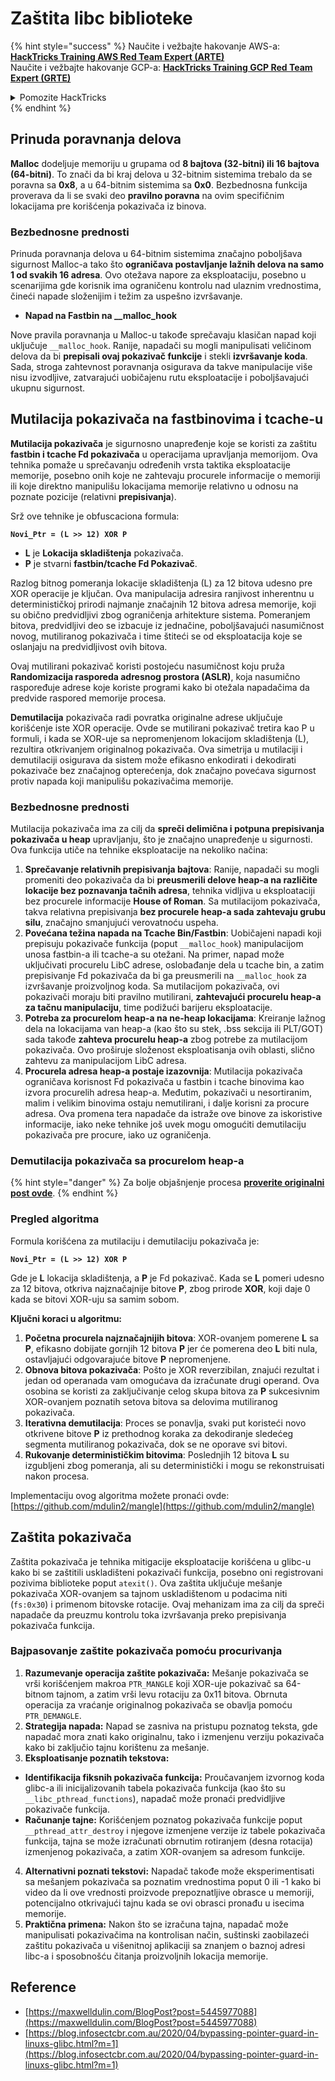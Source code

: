 # Zaštita libc biblioteke

{% hint style="success" %}
Naučite i vežbajte hakovanje AWS-a:<img src="/.gitbook/assets/arte.png" alt="" data-size="line">[**HackTricks Training AWS Red Team Expert (ARTE)**](https://training.hacktricks.xyz/courses/arte)<img src="/.gitbook/assets/arte.png" alt="" data-size="line">\
Naučite i vežbajte hakovanje GCP-a: <img src="/.gitbook/assets/grte.png" alt="" data-size="line">[**HackTricks Training GCP Red Team Expert (GRTE)**<img src="/.gitbook/assets/grte.png" alt="" data-size="line">](https://training.hacktricks.xyz/courses/grte)

<details>

<summary>Pomozite HackTricks</summary>

* Proverite [**planove pretplate**](https://github.com/sponsors/carlospolop)!
* **Pridružite se** 💬 [**Discord grupi**](https://discord.gg/hRep4RUj7f) ili [**telegram grupi**](https://t.me/peass) ili nas **pratite** na **Twitteru** 🐦 [**@hacktricks\_live**](https://twitter.com/hacktricks\_live)**.**
* **Podelite hakovanje trikova slanjem PR-ova na** [**HackTricks**](https://github.com/carlospolop/hacktricks) i [**HackTricks Cloud**](https://github.com/carlospolop/hacktricks-cloud) github repozitorijume.

</details>
{% endhint %}

## Prinuda poravnanja delova

**Malloc** dodeljuje memoriju u grupama od **8 bajtova (32-bitni) ili 16 bajtova (64-bitni)**. To znači da bi kraj delova u 32-bitnim sistemima trebalo da se poravna sa **0x8**, a u 64-bitnim sistemima sa **0x0**. Bezbednosna funkcija proverava da li se svaki deo **pravilno poravna** na ovim specifičnim lokacijama pre korišćenja pokazivača iz binova.

### Bezbednosne prednosti

Prinuda poravnanja delova u 64-bitnim sistemima značajno poboljšava sigurnost Malloc-a tako što **ograničava postavljanje lažnih delova na samo 1 od svakih 16 adresa**. Ovo otežava napore za eksploataciju, posebno u scenarijima gde korisnik ima ograničenu kontrolu nad ulaznim vrednostima, čineći napade složenijim i težim za uspešno izvršavanje.

* **Napad na Fastbin na \_\_malloc\_hook**

Nove pravila poravnanja u Malloc-u takođe sprečavaju klasičan napad koji uključuje `__malloc_hook`. Ranije, napadači su mogli manipulisati veličinom delova da bi **prepisali ovaj pokazivač funkcije** i stekli **izvršavanje koda**. Sada, stroga zahtevnost poravnanja osigurava da takve manipulacije više nisu izvodljive, zatvarajući uobičajenu rutu eksploatacije i poboljšavajući ukupnu sigurnost.

## Mutilacija pokazivača na fastbinovima i tcache-u

**Mutilacija pokazivača** je sigurnosno unapređenje koje se koristi za zaštitu **fastbin i tcache Fd pokazivača** u operacijama upravljanja memorijom. Ova tehnika pomaže u sprečavanju određenih vrsta taktika eksploatacije memorije, posebno onih koje ne zahtevaju procurele informacije o memoriji ili koje direktno manipulišu lokacijama memorije relativno u odnosu na poznate pozicije (relativni **prepisivanja**).

Srž ove tehnike je obfuscaciona formula:

**`Novi_Ptr = (L >> 12) XOR P`**

* **L** je **Lokacija skladištenja** pokazivača.
* **P** je stvarni **fastbin/tcache Fd Pokazivač**.

Razlog bitnog pomeranja lokacije skladištenja (L) za 12 bitova udesno pre XOR operacije je ključan. Ova manipulacija adresira ranjivost inherentnu u determinističkoj prirodi najmanje značajnih 12 bitova adresa memorije, koji su obično predvidljivi zbog ograničenja arhitekture sistema. Pomeranjem bitova, predvidljivi deo se izbacuje iz jednačine, poboljšavajući nasumičnost novog, mutiliranog pokazivača i time štiteći se od eksploatacija koje se oslanjaju na predvidljivost ovih bitova.

Ovaj mutilirani pokazivač koristi postojeću nasumičnost koju pruža **Randomizacija rasporeda adresnog prostora (ASLR)**, koja nasumično raspoređuje adrese koje koriste programi kako bi otežala napadačima da predvide raspored memorije procesa.

**Demutilacija** pokazivača radi povratka originalne adrese uključuje korišćenje iste XOR operacije. Ovde se mutilirani pokazivač tretira kao P u formuli, i kada se XOR-uje sa nepromenjenom lokacijom skladištenja (L), rezultira otkrivanjem originalnog pokazivača. Ova simetrija u mutilaciji i demutilaciji osigurava da sistem može efikasno enkodirati i dekodirati pokazivače bez značajnog opterećenja, dok značajno povećava sigurnost protiv napada koji manipulišu pokazivačima memorije.

### Bezbednosne prednosti

Mutilacija pokazivača ima za cilj da **spreči delimična i potpuna prepisivanja pokazivača u heap** upravljanju, što je značajno unapređenje u sigurnosti. Ova funkcija utiče na tehnike eksploatacije na nekoliko načina:

1. **Sprečavanje relativnih prepisivanja bajtova**: Ranije, napadači su mogli promeniti deo pokazivača da bi **preusmerili delove heap-a na različite lokacije bez poznavanja tačnih adresa**, tehnika vidljiva u eksploataciji bez procurele informacije **House of Roman**. Sa mutilacijom pokazivača, takva relativna prepisivanja **bez procurele heap-a sada zahtevaju grubu silu**, značajno smanjujući verovatnoću uspeha.
2. **Povećana težina napada na Tcache Bin/Fastbin**: Uobičajeni napadi koji prepisuju pokazivače funkcija (poput `__malloc_hook`) manipulacijom unosa fastbin-a ili tcache-a su otežani. Na primer, napad može uključivati procurelu LibC adrese, oslobađanje dela u tcache bin, a zatim prepisivanje Fd pokazivača da bi ga preusmerili na `__malloc_hook` za izvršavanje proizvoljnog koda. Sa mutilacijom pokazivača, ovi pokazivači moraju biti pravilno mutilirani, **zahtevajući procurelu heap-a za tačnu manipulaciju**, time podižući barijeru eksploatacije.
3. **Potreba za procurelom heap-a na ne-heap lokacijama**: Kreiranje lažnog dela na lokacijama van heap-a (kao što su stek, .bss sekcija ili PLT/GOT) sada takođe **zahteva procurelu heap-a** zbog potrebe za mutilacijom pokazivača. Ovo proširuje složenost eksploatisanja ovih oblasti, slično zahtevu za manipulacijom LibC adresa.
4. **Procurela adresa heap-a postaje izazovnija**: Mutilacija pokazivača ograničava korisnost Fd pokazivača u fastbin i tcache binovima kao izvora procurelih adresa heap-a. Međutim, pokazivači u nesortiranim, malim i velikim binovima ostaju nemutilirani, i dalje korisni za procure adresa. Ova promena tera napadače da istraže ove binove za iskoristive informacije, iako neke tehnike još uvek mogu omogućiti demutilaciju pokazivača pre procure, iako uz ograničenja.

### **Demutilacija pokazivača sa procurelom heap-a**

{% hint style="danger" %}
Za bolje objašnjenje procesa [**proverite originalni post ovde**](https://maxwelldulin.com/BlogPost?post=5445977088).
{% endhint %}

### Pregled algoritma

Formula korišćena za mutilaciju i demutilaciju pokazivača je:&#x20;

**`Novi_Ptr = (L >> 12) XOR P`**

Gde je **L** lokacija skladištenja, a **P** je Fd pokazivač. Kada se **L** pomeri udesno za 12 bitova, otkriva najznačajnije bitove **P**, zbog prirode **XOR**, koji daje 0 kada se bitovi XOR-uju sa samim sobom.

**Ključni koraci u algoritmu:**

1. **Početna procurela najznačajnijih bitova**: XOR-ovanjem pomerene **L** sa **P**, efikasno dobijate gornjih 12 bitova **P** jer će pomerena deo **L** biti nula, ostavljajući odgovarajuće bitove **P** nepromenjene.
2. **Obnova bitova pokazivača**: Pošto je XOR reverzibilan, znajući rezultat i jedan od operanada vam omogućava da izračunate drugi operand. Ova osobina se koristi za zaključivanje celog skupa bitova za **P** sukcesivnim XOR-ovanjem poznatih setova bitova sa delovima mutiliranog pokazivača.
3. **Iterativna demutilacija**: Proces se ponavlja, svaki put koristeći novo otkrivene bitove **P** iz prethodnog koraka za dekodiranje sledećeg segmenta mutiliranog pokazivača, dok se ne oporave svi bitovi.
4. **Rukovanje determinističkim bitovima**: Poslednjih 12 bitova **L** su izgubljeni zbog pomeranja, ali su deterministički i mogu se rekonstruisati nakon procesa.

Implementaciju ovog algoritma možete pronaći ovde: [https://github.com/mdulin2/mangle](https://github.com/mdulin2/mangle)
## Zaštita pokazivača

Zaštita pokazivača je tehnika mitigacije eksploatacije korišćena u glibc-u kako bi se zaštitili uskladišteni pokazivači funkcija, posebno oni registrovani pozivima biblioteke poput `atexit()`. Ova zaštita uključuje mešanje pokazivača XOR-ovanjem sa tajnom uskladištenom u podacima niti (`fs:0x30`) i primenom bitovske rotacije. Ovaj mehanizam ima za cilj da spreči napadače da preuzmu kontrolu toka izvršavanja preko prepisivanja pokazivača funkcija.

### **Bajpasovanje zaštite pokazivača pomoću procurivanja**

1. **Razumevanje operacija zaštite pokazivača:** Mešanje pokazivača se vrši korišćenjem makroa `PTR_MANGLE` koji XOR-uje pokazivač sa 64-bitnom tajnom, a zatim vrši levu rotaciju za 0x11 bitova. Obrnuta operacija za vraćanje originalnog pokazivača se obavlja pomoću `PTR_DEMANGLE`.
2. **Strategija napada:** Napad se zasniva na pristupu poznatog teksta, gde napadač mora znati kako originalnu, tako i izmenjenu verziju pokazivača kako bi zaključio tajnu korištenu za mešanje.
3. **Eksploatisanje poznatih tekstova:**
* **Identifikacija fiksnih pokazivača funkcija:** Proučavanjem izvornog koda glibc-a ili inicijalizovanih tabela pokazivača funkcija (kao što su `__libc_pthread_functions`), napadač može pronaći predvidljive pokazivače funkcija.
* **Računanje tajne:** Korišćenjem poznatog pokazivača funkcije poput `__pthread_attr_destroy` i njegove izmenjene verzije iz tabele pokazivača funkcija, tajna se može izračunati obrnutim rotiranjem (desna rotacija) izmenjenog pokazivača, a zatim XOR-ovanjem sa adresom funkcije.
4. **Alternativni poznati tekstovi:** Napadač takođe može eksperimentisati sa mešanjem pokazivača sa poznatim vrednostima poput 0 ili -1 kako bi video da li ove vrednosti proizvode prepoznatljive obrasce u memoriji, potencijalno otkrivajući tajnu kada se ovi obrasci pronađu u isecima memorije.
5. **Praktična primena:** Nakon što se izračuna tajna, napadač može manipulisati pokazivačima na kontrolisan način, suštinski zaobilazeći zaštitu pokazivača u višenitnoj aplikaciji sa znanjem o baznoj adresi libc-a i sposobnošću čitanja proizvoljnih lokacija memorije.

## Reference

* [https://maxwelldulin.com/BlogPost?post=5445977088](https://maxwelldulin.com/BlogPost?post=5445977088)
* [https://blog.infosectcbr.com.au/2020/04/bypassing-pointer-guard-in-linuxs-glibc.html?m=1](https://blog.infosectcbr.com.au/2020/04/bypassing-pointer-guard-in-linuxs-glibc.html?m=1)
